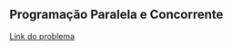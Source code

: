 ## Programação Paralela e Concorrente

[Link do problema](https://sites.google.com/a/larces.uece.br/marcial/cursos/programacao-concorrente-e-paralela-2019-1/problema-do-banheiro-unisex)